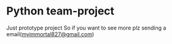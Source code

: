 # Python team-project

Just prototype project So if you want to see more plz sending a email(myimmortal827@gmail.com)
